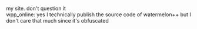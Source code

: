 my site. don't question it<br>
wpp_online: yes I technically publish the source code of watermelon++ but I don't care that much since it's obfuscated
